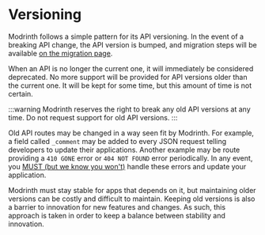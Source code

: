 # Versioning 

Modrinth follows a simple pattern for its API versioning. In the event of a breaking API change, the API version is bumped, and migration steps will be available [on the migration page](../migrations/information.md).

When an API is no longer the current one, it will immediately be considered deprecated. No more support will be provided for API versions older than the current one. It will be kept for some time, but this amount of time is not certain.

:::warning
Modrinth reserves the right to break any old API versions at any time. Do not request support for old API versions.
:::

Old API routes may be changed in a way seen fit by Modrinth. For example, a field called `_comment` may be added to every JSON request telling developers to update their applications. Another example may be route providing a `410 GONE` error or `404 NOT FOUND` error periodically. In any event, you [MUST (but we know you won't)](https://datatracker.ietf.org/doc/html/rfc6919#section-1) handle these errors and update your application.

Modrinth must stay stable for apps that depends on it, but maintaining older versions can be costly and difficult to maintain. Keeping old versions is also a barrier to innovation for new features and changes. As such, this approach is taken in order to keep a balance between stability and innovation.
